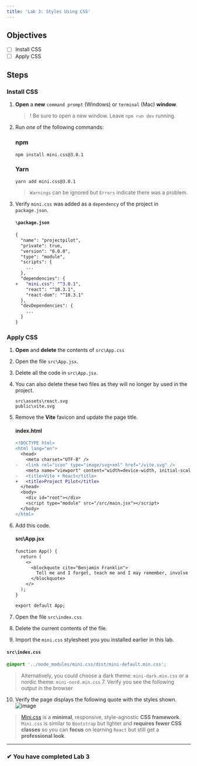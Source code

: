 ```yaml
---
title: 'Lab 3: Styles Using CSS'
---
```


## Objectives

- [ ] Install CSS
- [ ] Apply CSS

## Steps

### Install CSS

1.  **Open** a **new** `command prompt` (Windows) or `terminal` (Mac) **window**.
    > ! Be sure to open a new window. Leave `npm run dev` running.
2.  Run _one_ of the following commands:

    ### npm

    ```
    npm install mini.css@3.0.1
    ```

    ### Yarn

    ```
    yarn add mini.css@3.0.1
    ```

    > `Warnings` can be ignored but `Errors` indicate there was a problem.

3.  Verify `mini.css` was added as a `dependency` of the project in `package.json`.

    #### `\package.json`

    ```diff
    {
      "name": "projectpilot",
      "private": true,
      "version": "0.0.0",
      "type": "module",
      "scripts": {
        ...
      },
      "dependencies": {
    +   "mini.css": "^3.0.1",
        "react": "^18.3.1",
        "react-dom": "^18.3.1"
      },
      "devDependencies": {
        ...
      }
    }
    ```

### Apply CSS

1. **Open** and **delete** the contents of `src\App.css`
2. Open the file `src\App.jsx`.
3. Delete all the code in `src\App.jsx`.
4. You can also delete these two files as they will no longer by used in the project.
   ```
   src\assets\react.svg
   public\vite.svg
   ```
5. Remove the **Vite** favicon and update the page title.

   #### index.html

   ```diff
   <!DOCTYPE html>
   <html lang="en">
     <head>
       <meta charset="UTF-8" />
   -   <link rel="icon" type="image/svg+xml" href="/vite.svg" />
       <meta name="viewport" content="width=device-width, initial-scale=1.0" />
   -   <title>Vite + React</title>
   +   <title>Project Pilot</title>
     </head>
     <body>
       <div id="root"></div>
       <script type="module" src="/src/main.jsx"></script>
     </body>
   </html>
   ```

6. Add this code.

   #### src\App.jsx

   ```diff
   function App() {
     return (
       <>
         <blockquote cite="Benjamin Franklin">
           Tell me and I forget, teach me and I may remember, involve me and I learn.
         </blockquote>
       </>
     );
   }

   export default App;

   ```

7. Open the file `src\index.css`
8. Delete the current contents of the file.
9. Import the `mini.css` stylesheet you you installed earlier in this lab.

#### `src\index.css`

```css
@import '../node_modules/mini.css/dist/mini-default.min.css';
```

> Alternatively, you could choose a dark theme: `mini-dark.min.css` or a nordic theme: `mini-nord.min.css` 7. Verify you see the following output in the browser

10. Verify the page displays the following quote with the styles shown.
    ![image](https://user-images.githubusercontent.com/1474579/64926635-c2eb9f80-d7cd-11e9-8ff7-84660d706ff9.png)

> [Mini.css](https://minicss.us/) is a **minimal**, responsive, style-agnostic **CSS framework**. `Mini.css` is similar to `Bootstrap` but lighter and **requires fewer CSS classes** so you can **focus** on learning `React` but still get a **professional look**.

---

### &#10004; You have completed Lab 3
